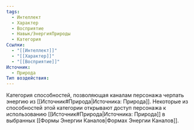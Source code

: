 ```yaml
---
tags:
  - Интеллект
  - Характер
  - Восприятие
  - Навык/ЭнергияПрироды
  - Категория
Ссылки:
  - "[[Интеллект]]"
  - "[[Характер]]"
  - "[[Восприятие]]"
Источник:
  - Природа
Тип воздействия:
---
```

Категория способностей, позволяющая каналам персонажа черпать энергию из [[Источник#Природа|Источника: Природа]]. Некоторые из способностей этой категории открывают доступ персонажа к использованию [[Источник#Природа|Источника: Природа]] в выбранных [[Формы Энергии Каналов|Формах Энергии Каналов]]. 